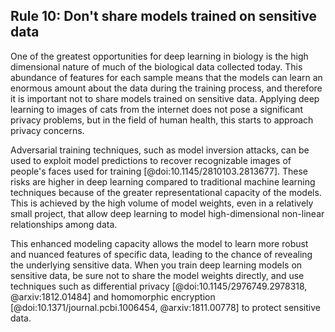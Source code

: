 ## Rule 10: Don't share models trained on sensitive data

One of the greatest opportunities for deep learning in biology is the high dimensional nature of much of the biological data collected today. This abundance of features for each sample means that the models can learn an enormous amount about the data during the training process, and therefore it is important not to share models trained on sensitive data. Applying deep learning to images of cats from the internet does not pose a significant privacy problems, but in the field of human health, this starts to approach privacy concerns. 

Adversarial training techniques, such as model inversion attacks, can be used to exploit model predictions to recover recognizable images of people's faces used for training [@doi:10.1145/2810103.2813677]. These risks are higher in deep learning compared to traditional machine learning techniques because of the greater representational capacity of the models. This is achieved by the high volume of model weights, even in a relatively small project, that allow deep learning to model high-dimensional non-linear relationships among data. 

This enhanced modeling capacity allows the model to learn more robust and nuanced features of specific data, leading to the chance of revealing the underlying sensitive data. When you train deep learning models on sensitive data, be sure not to share the model weights directly, and use techniques such as differential privacy [@doi:10.1145/2976749.2978318, @arxiv:1812.01484] and homomorphic encryption [@doi:10.1371/journal.pcbi.1006454, @arxiv:1811.00778]  to protect sensitive data.

